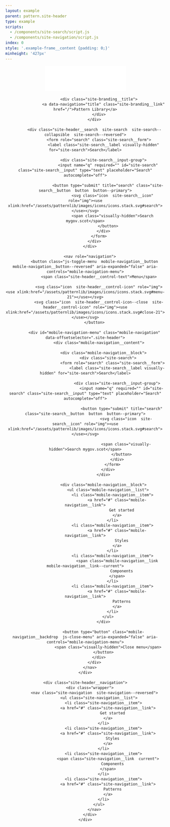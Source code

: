 ```yaml
---
layout: example
parent: pattern.site-header
type: example
scripts:
  - /components/site-search/script.js
  - /components/site-navigation/script.js
index: 0
style: '.example-frame__content {padding: 0;}'
minheight: '427px'
---
```


<header class="site-header  site-header--gradient  site-header--reversed" role="banner">
    <div class="wrapper">
        <div class="site-header__content">
            <div class="site-branding  site-branding--reversed">
                <a data-navigation="logo" class="site-branding__logo  site-branding__link" href="/">
                    <img class="site-branding__logo-image" src="/assets/patternlib/images/logos/digital-scotland--reversed.svg" alt="Digital Scotland" />
                </a>

                <div class="site-branding__title">
                    <a data-navigation="title" class="site-branding__link" href="/">Pattern Library</a>
                </div>
            </div>

            <div class="site-header__search  site-search  site-search--collapsible  site-search--reversed">
                <form role="search" class="site-search__form">
                    <label class="site-search__label visually-hidden" for="site-search">Search</label>

                    <div class="site-search__input-group">
                        <input name="q" required="" id="site-search" class="site-search__input" type="text" placeholder="Search" autocomplete="off">

                        <button type="submit" title="search" class="site-search__button  button  button--primary">
                            <svg class="icon  site-search__icon" role="img"><use xlink:href="/assets/patternlib/images/icons/icons.stack.svg#search"></use></svg>
                            <span class="visually-hidden">Search mygov.scot</span>
                        </button>
                    </div>
                </form>
            </div>
        </div>

        <nav role="navigation">
            <button class="js-toggle-menu  mobile-navigation__button  mobile-navigation__button--reversed" aria-expanded="false" aria-controls="mobile-navigation-menu">
                <span class="site-header__control-text">Menu</span>

                <svg class="icon  site-header__control-icon" role="img"><use xlink:href="/assets/patternlib/images/icons/icons.stack.svg#menu-21"></use></svg>
                <svg class="icon  site-header__control-icon--close  site-header__control-icon" role="img"><use xlink:href="/assets/patternlib/images/icons/icons.stack.svg#close-21"></use></svg>
            </button>

            <div id="mobile-navigation-menu" class="mobile-navigation" data-offsetselector=".site-header">
                <div class="mobile-navigation__content">

                    <div class="mobile-navigation__block">
                        <div class="site-search">
                            <form role="search" class="site-search__form">
                                <label class="site-search__label visually-hidden" for="site-search">Search</label>

                                <div class="site-search__input-group">
                                    <input name="q" required="" id="site-search" class="site-search__input" type="text" placeholder="Search" autocomplete="off">

                                    <button type="submit" title="search" class="site-search__button  button  button--primary">
                                        <svg class="icon  site-search__icon" role="img"><use xlink:href="/assets/patternlib/images/icons/icons.stack.svg#search"></use></svg>

                                        <span class="visually-hidden">Search mygov.scot</span>
                                    </button>
                                </div>
                            </form>
                        </div>
                    </div>

                    <div class="mobile-navigation__block">
                        <ul class="mobile-navigation__list">
                            <li class="mobile-navigation__item">
                                <a href="#" class="mobile-navigation__link">
                                    Get started
                                </a>
                            </li>
                            <li class="mobile-navigation__item">
                                <a href="#" class="mobile-navigation__link">
                                    Styles
                                </a>
                            </li>
                            <li class="mobile-navigation__item">
                                <span class="mobile-navigation__link  mobile-navigation__link--current">
                                    Components
                                </span>
                            </li>
                            <li class="mobile-navigation__item">
                                <a href="#" class="mobile-navigation__link">
                                    Patterns
                                </a>
                            </li>
                        </ul>
                    </div>

                    <button type="button" class="mobile-navigation__backdrop  js-close-menu" aria-expanded="false" aria-controls="mobile-navigation-menu">
                        <span class="visually-hidden">Close menu</span>
                    </button>
                </div>
            </div>
        </nav>
    </div>

    <div class="site-header__navigation">
        <div class="wrapper">
            <nav class="site-navigation  site-navigation--reversed">
                <ul class="site-navigation__list">
                    <li class="site-navigation__item">
                        <a href="#" class="site-navigation__link">
                            Get started
                        </a>
                    </li>
                    <li class="site-navigation__item">
                        <a href="#" class="site-navigation__link">
                            Styles
                        </a>
                    </li>
                    <li class="site-navigation__item">
                        <span class="site-navigation__link  current">
                            Components
                        </span>
                    </li>
                    <li class="site-navigation__item">
                        <a href="#" class="site-navigation__link">
                            Patterns
                        </a>
                    </li>
                </ul>
            </nav>
        </div>
    </div>
</header>
